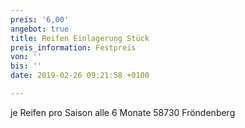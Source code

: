 ```yaml
---
preis: '6,00'
angebot: true
title: Reifen Einlagerung Stück
preis_information: Festpreis
von: ''
bis: ''
date: 2019-02-26 09:21:58 +0100

---
```

je Reifen pro Saison alle 6 Monate 58730 Fröndenberg